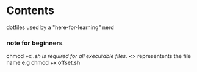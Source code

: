 # Contents
dotfiles used by a "here-for-learning" nerd

### note for beginners
chmod +x *.sh 
is required for all executable files. 
<*> representents the file name e.g chmod +x offset.sh
